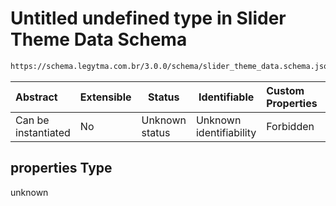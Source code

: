 # Untitled undefined type in Slider Theme Data Schema

```txt
https://schema.legytma.com.br/3.0.0/schema/slider_theme_data.schema.json#/properties
```




| Abstract            | Extensible | Status         | Identifiable            | Custom Properties | Additional Properties | Access Restrictions | Defined In                                                                                        |
| :------------------ | ---------- | -------------- | ----------------------- | :---------------- | --------------------- | ------------------- | ------------------------------------------------------------------------------------------------- |
| Can be instantiated | No         | Unknown status | Unknown identifiability | Forbidden         | Allowed               | none                | [slider_theme_data.schema.json\*](../schema/slider_theme_data.schema.json) |

## properties Type

unknown
